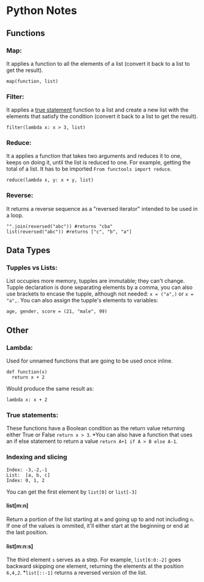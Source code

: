 # Python Notes

## Functions

### Map:
It applies a function to all the elements of a list (convert it back to a list to get the result).
```
map(function, list)
```
### Filter:
It applies a [true statement](#true-statement) function to a list and create a new list with the elements that satisfy the condition (convert it back to a list to get the result).
```
filter(lambda x: x > 3, list)
```
### Reduce:
It a applies a function that takes two arguments and reduces it to one, keeps on doing it, until the list is reduced to one. For example, getting the total of a list. It has to be imported `From functools import reduce`.
```
reduce(lambda x, y: x + y, list)
```
### Reverse:
It returns a reverse sequence as a "reversed iterator" intended to be used in a loop.
```
"".join(reversed("abc")) #returns "cba"
list(reversed("abc")) #returns ["c", "b", "a"]
```

## Data Types

### Tupples vs Lists:
List occupies more memory, tupples are immutable; they can't change. Tupple declaration is done separating elements by a comma, you can also use brackets to encase the tupple, although not needed: `x = ("a",)` or `x = "a",`.
You can also assign the tupple's elements to variables:
```
age, gender, score = (21, "male", 99)
```


## Other

### Lambda:
Used for unnamed functions that are going to be used once inline.
```
def function(x)
  return x + 2
```
Would produce the same result as:
```
lambda x: x + 2
```
### <a name="true-statement"></a> True statements:
These functions have a Boolean condition as the return value returning either True or False `return x > 3`.
\*You can also have a function that uses an if else statement to return a value `return A+1 if A > B else A-1`.
### Indexing and slicing
```
Index: -3,-2,-1
List:  [a, b, c]
Index: 0, 1, 2
```
You can get the first element by `list[0]` or `list[-3]`
#### list[m:n]
Return a portion of the list starting at `m` and going up to and not including `n`.
If one of the values is ommited, it'll either start at the beginning or end at the last position.
#### list[m:n:s]
The third element `s` serves as a step. For example, `list[6:0:-2]` goes backward skipping one element, returning the elements at the position `6,4,2`.
\*`list[::-1]` returns a reversed version of the list.
